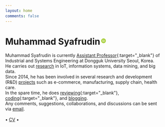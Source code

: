 ```yaml
---
layout: home
comments: false
---
```


<h1 class="page__title">Muhammad Syafrudin<a href="https://orcid.org/0000-0002-5640-4413" target="_blank" rel="noopener noreferrer"><img src="/assets/img/orcid.png" title="OrcID" style="position: relative; width: 15px; margin-left: 3px; max-width: 15px !important; height: auto; top: -5px;"></a></h1>

Muhammad Syafrudin is currently [Assistant Professor](https://ise.dongguk.edu/bbs/board.php?bo_table=ise5_1&wr_id=36){:target="_blank"} of Industrial and Systems Engineering at Dongguk University Seoul, Korea.<br/>
He carries out [research](/research/publications) in IoT, information systems, data mining, and big data.<br/>
Since 2014, he has been involved in several research and development (R&D) [projects](/research/projects) such as e-commerce, manufacturing, supply chain, health care.<br/>
In the spare time, he does [reviewing](https://publons.com/a/1501728/){:target="_blank"}, [coding](https://github.com/justudin){:target="_blank"}, and [blogging](/blog). <br/>
Any comments, suggestions, collaborations, and discussions can be sent via [email](/contact).<br/>
<br/>
&bull; [CV](/cv) &bull;
<br/>
